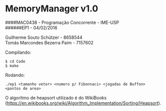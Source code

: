 # MemoryManager v1.0

####MAC0438 - Programação Concorrente - IME-USP  
######EP1 - 04/02/2016

Guilherme Souto Schützer - 8658544  
Tomás Marcondes Bezerra Paim - 7157602

Compilando:

```
$ cd Code
$ make
```

Rodando:

```
./ep1 <tamanho vetor> <numero p/ Fibonnaci> <jogadas de Buffon> <pontos de area>
```

O algoritmo de heapsort utilizado é do WikiBooks (https://en.wikibooks.org/wiki/Algorithm_Implementation/Sorting/Heapsort).
